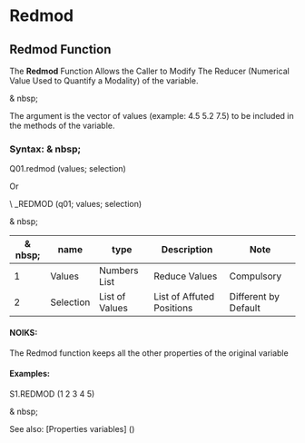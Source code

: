 # Redmod

## Redmod Function

The **Redmod** Function Allows the Caller to Modify The Reducer (Numerical Value Used to Quantify a Modality) of the variable.

& nbsp;

The argument is the vector of values ​​(example: 4.5 5.2 7.5) to be included in the methods of the variable.

### Syntax: & nbsp;

Q01.redmod (values; selection)

Or

\ _REDMOD (q01; values; selection)

& nbsp;

| & nbsp; | **name** | **type** | **Description** | **Note** |
| --- | --- | --- | --- | --- |
| &#49; | Values ​​| Numbers List | Reduce Values ​​| Compulsory |
| &#50; | Selection | List of Values ​​| List of Affuted Positions | Different by Default |

#### NOIKS:

The Redmod function keeps all the other properties of the original variable

#### Examples:

S1.REDMOD (1 2 3 4 5)

& nbsp;

See also: [Properties variables] (<modify Proproprietesdesvariable.md>)